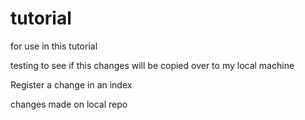# tutorial
for use in this tutorial

testing to see if this changes will be copied over to my local machine

Register a change in an index

changes made on local repo
